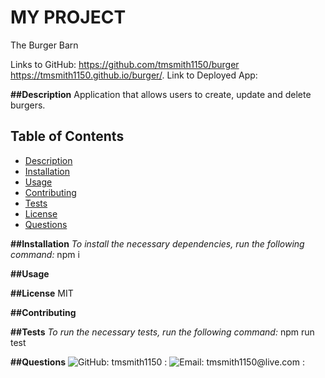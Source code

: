 # MY PROJECT
  The Burger Barn

  Links to GitHub: https://github.com/tmsmith1150/burger
                   https://tmsmith1150.github.io/burger/.
  Link to Deployed App: 


__##Description__
Application that allows users to create, update and delete burgers.

## Table of Contents
- [Description](#Description)
- [Installation](#Installation)
- [Usage](#Usage)
- [Contributing](#Contributing)
- [Tests](#Tests)
- [License](#License)
- [Questions](#Questions)

__##Installation__
_To install the necessary dependencies, run the following command:_
npm i

__##Usage__


__##License__
MIT

__##Contributing__


__##Tests__
_To run the necessary tests, run the following command:_
npm run test

__##Questions__
![GitHub: tmsmith1150 : ](https://github.com/tmsmith1150?tab=repositories)
![Email: tmsmith1150@live.com : ]("mailto:tmsmith1150@live.com")